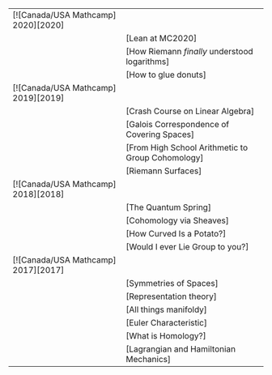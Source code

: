 |                                     |                                                   |
|-------------------------------------|---------------------------------------------------|
| [![Canada/USA Mathcamp] 2020][2020] |                                                   |
|                                     | [Lean at MC2020]                                  |
|                                     | [How Riemann *finally* understood logarithms]     |
|                                     | [How to glue donuts]                              |
| [![Canada/USA Mathcamp] 2019][2019] |                                                   |
|                                     | [Crash Course on Linear Algebra]                  |
|                                     | [Galois Correspondence of Covering Spaces]        |
|                                     | [From High School Arithmetic to Group Cohomology] |
|                                     | [Riemann Surfaces]                                |
| [![Canada/USA Mathcamp] 2018][2018] |                                                   |
|                                     | [The Quantum Spring]                              |
|                                     | [Cohomology via Sheaves]                          |
|                                     | [How Curved Is a Potato?]                         |
|                                     | [Would I ever Lie Group to you?]                  |
| [![Canada/USA Mathcamp] 2017][2017] |                                                   |
|                                     | [Symmetries of Spaces]                            |
|                                     | [Representation theory]                           |
|                                     | [All things manifoldy]                            |
|                                     | [Euler Characteristic]                            |
|                                     | [What is Homology?]                               |
|                                     | [Lagrangian and Hamiltonian Mechanics]            |
